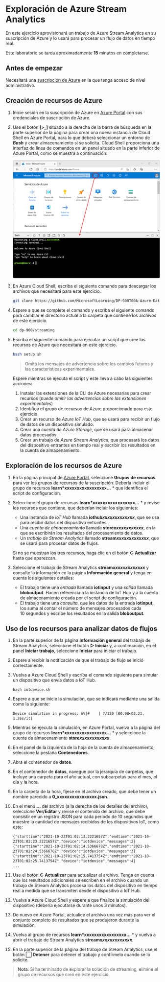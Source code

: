 # Exploración de Azure Stream Analytics

En este ejercicio aprovisionará un trabajo de Azure Stream Analytics en su suscripción de Azure y lo usará para procesar un flujo de datos en tiempo real.

Este laboratorio se tarda aproximadamente **15** minutos en completarse.

## Antes de empezar

Necesitará una [suscripción de Azure](https://azure.microsoft.com/free) en la que tenga acceso de nivel administrativo.

## Creación de recursos de Azure

1. Inicie sesión en la suscripción de Azure en [Azure Portal](https://portal.azure.com) con sus credenciales de suscripción de Azure.

1. Use el botón **[\>_]** situado a la derecha de la barra de búsqueda en la parte superior de la página para crear una nueva instancia de Cloud Shell en Azure Portal, para lo que deberá seleccionar un entorno de ***Bash*** y crear almacenamiento si se solicita. Cloud Shell proporciona una interfaz de línea de comandos en un panel situado en la parte inferior de Azure Portal, como se muestra a continuación:

    ![Azure Portal con un panel de Cloud Shell](./images/cloud-shell.png)

1. En Azure Cloud Shell, escriba el siguiente comando para descargar los archivos que necesitará para este ejercicio.

    ```bash
    git clone https://github.com/MicrosoftLearning/DP-900T00A-Azure-Data-Fundamentals dp-900
    ```

1. Espere a que se complete el comando y escriba el siguiente comando para cambiar el directorio actual a la carpeta que contiene los archivos de este ejercicio.

    ```bash
    cd dp-900/streaming
    ```

1. Escriba el siguiente comando para ejecutar un script que cree los recursos de Azure que necesitará en este ejercicio.

    ```bash
    bash setup.sh
    ```

    > Omita los mensajes de advertencia sobre los cambios futuros y las características experimentales.

    Espere mientras se ejecuta el script y este lleva a cabo las siguientes acciones:

    1. Instalar las extensiones de la CLI de Azure necesarias para crear recursos (*puede omitir las advertencias sobre las extensiones experimentales*)
    1. Identifica el grupo de recursos de Azure proporcionado para este ejercicio.
    1. Crear un recurso de *Azure IoT Hub*, que se usará para recibir un flujo de datos de un dispositivo simulado.
    1. Crear una *cuenta de Azure Storage*, que se usará para almacenar datos procesados.
    1. Crear un trabajo de *Azure Stream Analytics*, que procesará los datos del dispositivo entrantes en tiempo real y escribir los resultados en la cuenta de almacenamiento.

## Exploración de los recursos de Azure

1. En la página principal de [Azure Portal](https://portal.azure.com?azure-portal=true), seleccione **Grupos de recursos** para ver los grupos de recursos de la suscripción. Debería incluir el grupo de recursos **learn*xxxxxxxxxxxxxxxxx...** * que identifica el script de configuración.
2. Seleccione el grupo de recursos **learn*xxxxxxxxxxxxxxxxx...** * y revise los recursos que contiene, que deberían incluir los siguientes:
    - Una instancia de *IoT Hub* llamada **iothub*xxxxxxxxxxxxx***, que se usa para recibir datos del dispositivo entrantes.
    - Una *cuenta de almacenamiento* llamada **store*xxxxxxxxxxxx***, en la que se escribirán los resultados del procesamiento de datos.
    - Un *trabajo de Stream Analytics* llamado **stream*xxxxxxxxxxxxx***, que se usará para procesar datos de flujos.

    Si no se muestran los tres recursos, haga clic en el botón **&#8635; Actualizar** hasta que aparezcan.

3. Seleccione el trabajo de Stream Analytics **stream*xxxxxxxxxxxxx*** y consulte la información en la página **Información general** y tenga en cuenta los siguientes detalles:
    - El trabajo tiene una *entrada* llamada **iotinput** y una *salida* llamada **bloboutput**. Hacen referencia a la instancia de IoT Hub y a la cuenta de almacenamiento creada por el script de configuración.
    - El trabajo tiene una *consulta*, que lee datos de la entrada **iotinput**, los suma al contar el número de mensajes procesados cada 10 segundos y escribe los resultados en la salida **bloboutput**.

## Uso de los recursos para analizar datos de flujos

1. En la parte superior de la página **Información general** del trabajo de Stream Analytics, seleccione el botón **&#9655; Iniciar** y, a continuación, en el panel **Iniciar trabajo**, seleccione **Iniciar** para iniciar el trabajo.
2. Espere a recibir la notificación de que el trabajo de flujo se inició correctamente.
3. Vuelva a Azure Cloud Shell y escriba el comando siguiente para simular un dispositivo que envía datos a IoT Hub.

    ```
    bash iotdevice.sh
    ```

4. Espere a que se inicie la simulación, que se indicará mediante una salida como la siguiente:

    ```
    Device simulation in progress: 6%|#    | 7/120 [00:08<02:21, 1.26s/it]
    ```

5. Mientras se ejecuta la simulación, en Azure Portal, vuelva a la página del grupo de recursos **learn*xxxxxxxxxxxxxxxxx...** * y seleccione la cuenta de almacenamiento **store*xxxxxxxxxxxx***.
6. En el panel de la izquierda de la hoja de la cuenta de almacenamiento, seleccione la pestaña **Contenedores**.
7. Abra el contenedor de **datos**.
8. En el contenedor de **datos**, navegue por la jerarquía de carpetas, que incluye una carpeta para el año actual, con subcarpetas para el mes, el día y la hora.
9. En la carpeta de la hora, fíjese en el archivo creado, que debe tener un nombre parecido a **0_xxxxxxxxxxxxxxxx.json**.
10. En el menú **…** del archivo (a la derecha de los detalles del archivo), seleccione **Ver/Editar** y revise el contenido del archivo, que debe consistir en un registro JSON para cada período de 10 segundos que muestre la cantidad de mensajes recibidos de los dispositivos IoT, como este:

    ```
    {"starttime":"2021-10-23T01:02:13.2221657Z","endtime":"2021-10-23T01:02:23.2221657Z","device":"iotdevice","messages":2}
    {"starttime":"2021-10-23T01:02:14.5366678Z","endtime":"2021-10-23T01:02:24.5366678Z","device":"iotdevice","messages":3}
    {"starttime":"2021-10-23T01:02:15.7413754Z","endtime":"2021-10-23T01:02:25.7413754Z","device":"iotdevice","messages":4}
    ...
    ```

11. Use el botón **&#8635; Actualizar** para actualizar el archivo. Tenga en cuenta que los resultados adicionales se escriben en el archivo cuando un trabajo de Stream Analytics procesa los datos del dispositivo en tiempo real a medida que se transmiten desde el dispositivo a IoT Hub.
12. Vuelva a Azure Cloud Shell y espere a que finalice la simulación del dispositivo (debería ejecutarse durante unos 3 minutos).
13. De nuevo en Azure Portal, actualice el archivo una vez más para ver el conjunto completo de resultados que se produjeron durante la simulación.
14. Vuelva al grupo de recursos **learn*xxxxxxxxxxxxxxxxx...** * y vuelva a abrir el trabajo de Stream Analytics **stream*xxxxxxxxxxxxx***.
15. En la parte superior de la página del trabajo de Stream Analytics, use el botón **&#11036; Detener** para detener el trabajo y confírmelo cuando se lo solicite.

> **Nota**: Si ha terminado de explorar la solución de streaming, elimine el grupo de recursos que creó en este ejercicio.
